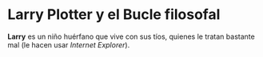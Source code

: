 # Larry Plotter y el Bucle filosofal

**Larry** es un niño huérfano que vive con sus tíos,
quienes le tratan bastante mal (le hacen usar *Internet Explorer*).

